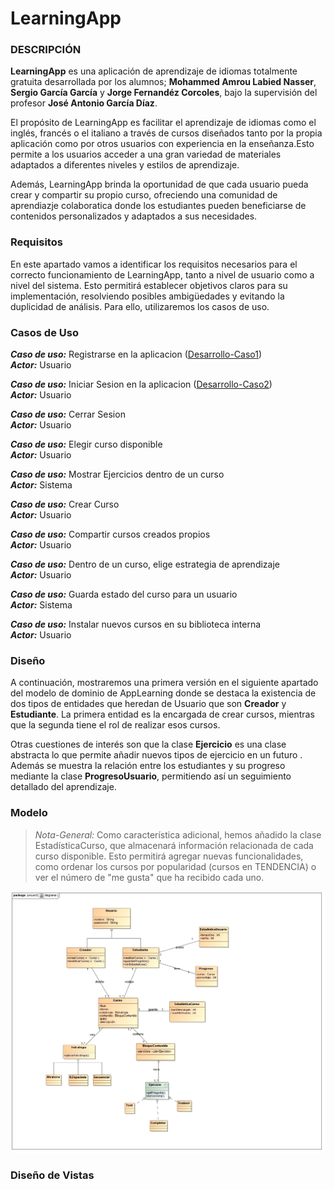 ﻿# LearningApp

### DESCRIPCIÓN 

**LearningApp** es una aplicación de aprendizaje de idiomas totalmente gratuita desarrollada por los alumnos; **Mohammed Amrou Labied Nasser**, **Sergio García García** y **Jorge Fernandéz Corcoles**, bajo la supervisión del profesor **José Antonio García Díaz**.

El propósito de LearningApp es facilitar el aprendizaje de idiomas como el inglés, francés o el italiano a través de cursos diseñados tanto por la propia aplicación como por otros usuarios con experiencia en la enseñanza.Esto permite a los usuarios acceder a una gran variedad de materiales adaptados a diferentes niveles y estilos de aprendizaje. 

Además, LearningApp brinda la oportunidad de que cada usuario pueda crear y compartir su propio curso, ofreciendo una comunidad de aprendiazje colaboratica donde los estudiantes pueden beneficiarse de contenidos personalizados y adaptados a sus necesidades. 

### Requisitos

En este apartado vamos a identificar los requisitos necesarios para el correcto funcionamiento de LearningApp, tanto a nivel de usuario como a nivel del sistema. Esto permitirá establecer objetivos claros para su implementación, resolviendo posibles ambigüedades y evitando la duplicidad de análisis. Para ello, utilizaremos los casos de uso.

### Casos de Uso

***Caso de uso:*** Registrarse en la aplicacion ([Desarrollo-Caso1](https://github.com/the-HaMo/PDS-proyect/blob/main/info/diagrama.jpg))\
***Actor:*** Usuario

***Caso de uso:*** Iniciar Sesion en la aplicacion ([Desarrollo-Caso2](https://github.com/the-HaMo/PDS-proyect/blob/main/info/diagrama.jpg))\
***Actor:*** Usuario

***Caso de uso:*** Cerrar Sesion\
***Actor:*** Usuario

***Caso de uso:*** Elegir curso disponible\
***Actor:*** Usuario

***Caso de uso:*** Mostrar Ejercicios dentro de un curso\
***Actor:*** Sistema

***Caso de uso:*** Crear Curso\
***Actor:*** Usuario

***Caso de uso:*** Compartir cursos creados propios\
***Actor:*** Usuario

***Caso de uso:*** Dentro de un curso, elige estrategia de aprendizaje\
***Actor:*** Usuario

***Caso de uso:*** Guarda estado del curso para un usuario\
***Actor:*** Sistema

***Caso de uso:*** Instalar nuevos cursos en su biblioteca interna\
***Actor:*** Usuario

### Diseño

A continuación, mostraremos una primera versión en el siguiente apartado del modelo de dominio de AppLearning donde se destaca la existencia de dos tipos de entidades que heredan de Usuario que son **Creador** y **Estudiante**. La primera entidad es la encargada de crear cursos, mientras que la segunda tiene el rol de realizar esos cursos. 

Otras cuestiones de interés son que la clase **Ejercicio** es una clase abstracta lo que permite añadir nuevos tipos de ejercicio en un futuro . Además se muestra la relación entre los estudiantes y su progreso mediante la clase **ProgresoUsuario**, permitiendo así un seguimiento detallado del aprendizaje.

### Modelo

>_Nota-General:_ Como característica adicional, hemos añadido la clase EstadísticaCurso, que almacenará información relacionada de cada curso disponible. Esto permitirá agregar nuevas funcionalidades, como ordenar los cursos por popularidad (cursos en TENDENCIA) o ver el número de "me gusta" que ha recibido cada uno.


![Mdominio.V1-0](https://github.com/the-HaMo/PDS-proyect/blob/main/info/diagrama.jpg)

### Diseño de Vistas


